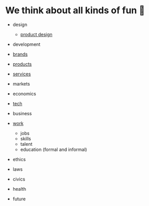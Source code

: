 

# We think about all kinds of fun 💩
* design
   * [product design](https://theindustrydirect.com/product-design)
* development  
  
* [brands](https://theindustrydirect.com/brands)
 * [products](https://theindustrydirect.com/products)
 * [services](https://theindustrydirect.com/services)

* markets
* economics

* [tech](https://theindustrydirect.com/tech)

* business

* [work](https://theindustrydirect.com/work)
  * jobs
  * skills
  * talent
  * education (formal and informal)


* ethics
* laws

* civics
* health
* future



